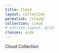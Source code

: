 ```yaml
---
title: Cloud
layout: collection
permalink: /cloud/
collection: cloud
# entries_layout: grid
classes: wide
---
```


Cloud Collection